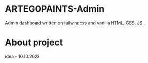 # ARTEGOPAINTS-Admin
Admin dashboard written on tailwindcss and vanilla HTML, CSS, JS. 

# About project
idea - 10.10.2023
